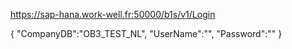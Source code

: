 https://sap-hana.work-well.fr:50000/b1s/v1/Login

{
	"CompanyDB":"OB3_TEST_NL",
 "UserName":"",
 "Password":""
}
